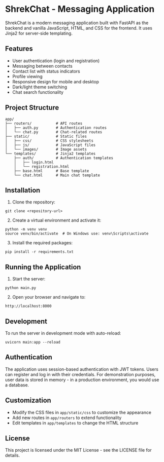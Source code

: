 # ShrekChat - Messaging Application

ShrekChat is a modern messaging application built with FastAPI as the backend and vanilla JavaScript, HTML, and CSS for the frontend. It uses Jinja2 for server-side templating.

## Features

- User authentication (login and registration)
- Messaging between contacts
- Contact list with status indicators
- Profile viewing
- Responsive design for mobile and desktop
- Dark/light theme switching
- Chat search functionality

## Project Structure

```
app/
├── routers/           # API routes
│   ├── auth.py        # Authentication routes
│   └── chat.py        # Chat-related routes
├── static/            # Static files
│   ├── css/           # CSS stylesheets
│   ├── js/            # JavaScript files
│   └── images/        # Image assets
└── templates/         # Jinja2 templates
    ├── auth/          # Authentication templates
    │   ├── login.html
    │   └── registration.html
    ├── base.html      # Base template
    └── chat.html      # Main chat template
```

## Installation

1. Clone the repository:
```
git clone <repository-url>
```

2. Create a virtual environment and activate it:
```
python -m venv venv
source venv/bin/activate  # On Windows use: venv\Scripts\activate
```

3. Install the required packages:
```
pip install -r requirements.txt
```

## Running the Application

1. Start the server:
```
python main.py
```

2. Open your browser and navigate to:
```
http://localhost:8000
```

## Development

To run the server in development mode with auto-reload:

```
uvicorn main:app --reload
```

## Authentication

The application uses session-based authentication with JWT tokens. Users can register and log in with their credentials. For demonstration purposes, user data is stored in memory - in a production environment, you would use a database.

## Customization

- Modify the CSS files in `app/static/css` to customize the appearance
- Add new routes in `app/routers` to extend functionality
- Edit templates in `app/templates` to change the HTML structure

## License

This project is licensed under the MIT License - see the LICENSE file for details.